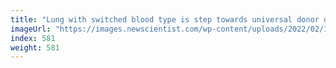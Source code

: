 ```yaml
---
title: "Lung with switched blood type is step towards universal donor organs"
imageUrl: "https://images.newscientist.com/wp-content/uploads/2022/02/16142406/PRI_223884520.jpg?width=600"
index: 581
weight: 581
---
```

